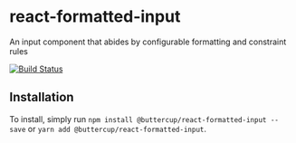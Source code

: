 # react-formatted-input
An input component that abides by configurable formatting and constraint rules

[![Build Status](https://travis-ci.org/buttercup/react-formatted-input.svg?branch=master)](https://travis-ci.org/buttercup/react-formatted-input)

## Installation
To install, simply run `npm install @buttercup/react-formatted-input --save` or `yarn add @buttercup/react-formatted-input`.
